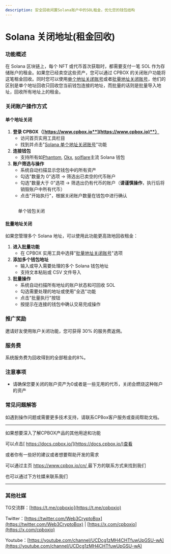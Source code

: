 ```yaml
---
description: 安全回收闲置Solana账户中的SOL租金，优化您的钱包结构
---
```


# Solana 关闭地址(租金回收)

### 功能概述

在 Solana 区块链上，每个 NFT 或代币首次获取时，都需要支付一笔 SOL 作为存储账户的租金。如果您已经卖空这些资产，您可以通过 CPBOX 的关闭账户功能将这笔租金回收。同时您可以使用[单个地址关闭账号](https://www.cpbox.io/cn/solana/close-account)或者[批量地址关闭账号](https://www.cpbox.io/cn/solana/batch/close-account)，他们的区别是单个地址回收只回收您当前钱包连接的地址，而批量的话则是批量导入地址，回收所有地址上的租金。

### 关闭账户操作方式

#### 单个地址关闭

1. **登录 CPBOX（**[**https://www.cpbox.io**](https://www.cpbox.io)**）**
   * 访问首页实用工具栏目
   * 找到并点击"[Solana 单个地址关闭账号](https://www.cpbox.io/cn/solana/close-account)"功能
2. **连接钱包**
   * 支持所有如[Phantom](https://phantom.com/), [Okx](https://www.okx.com/zh-hans/web3), [solflare](https://solflare.com/)主流 Solana 钱包
3. **账户筛选与操作**
   * 系统自动扫描显示您钱包中的所有资产
   * 勾选"数量为 0"选项 → 筛选出已卖空的代币账户
   * 勾选"数量大于 0"选项 → 筛选出仍有代币的账户（**请谨慎操作**，执行后将销毁账户中所有代币）
   * 点击"开始执行"，根据关闭账户数量在钱包中进行确认

<figure><img src="https://www.cpbox.io/cpfiles/2024-06-07/d1tqq6b3nm1xq1ncbc.png" alt=""><figcaption><p>单个钱包关闭</p></figcaption></figure>

#### 批量地址关闭

如果您管理多个 Solana 地址，可以使用此功能更高效地回收租金：

1. **进入批量功能**
   * 在 CPBOX 实用工具中选择"[批量地址关闭账号](https://www.cpbox.io/cn/solana/batch/close-account)"选项
2. **添加多个钱包地址**
   * 输入或导入需要处理的多个 Solana 钱包地址
   * 支持文本粘贴或 CSV 文件导入
3. **批量操作**
   * 系统自动扫描所有地址的账户状态和可回收 SOL
   * 勾选需要处理的地址或使用"全选"功能
   * 点击"批量执行"按钮
   * 按提示在连接的钱包中确认交易完成操作

### 推广奖励

邀请好友使用账户关闭功能，您可获得 30% 的服务费返佣。

### 服务费

系统服务费为回收得到的全部租金的8%。

### 注意事项

* 请确保您要关闭的账户资产为0或者是一些无用的代币，关闭会燃烧这种账户的资产

### 常见问题解答

如遇到操作问题或需要更多技术支持，请联系CPBox客户服务或查阅帮助文档。

***

如果想要深入了解CPBOX产品的其他用途和功能

可以点击[ https://docs.cpbox.io/](https://docs.cpbox.io/)查看

或者你有一些好的建议或者想要帮助开发的需求

可以通过主页 [https://www.cpbox.io/cn/ ](https://www.cpbox.io/cn/)最下方的联系方式来找到我们

也可以通过下方社媒来联系我们

***

### 其他社媒

TG交流群：[https://t.me/cpboxio](https://t.me/cpboxio)

Twitter：[https://twitter.com/Web3CryptoBox](https://twitter.com/Web3CryptoBox) | [https://x.com/cpboxio](https://x.com/cpboxio)

Youtube：[https://youtube.com/channel/UCDcg1zMH4CHTfuwUpGSU-wA](https://youtube.com/channel/UCDcg1zMH4CHTfuwUpGSU-wA)
